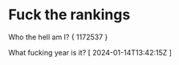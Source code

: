 # Fuck the rankings

Who the hell am I?
{ 1172537 }

What fucking year is it?
[ 2024-01-14T13:42:15Z ]

